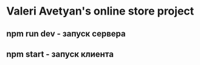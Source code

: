 # Valeri Avetyan's online store project

## npm run dev - запуск сервера

## npm start - запуск клиента
